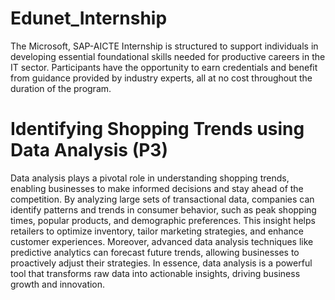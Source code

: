 # Edunet_Internship
The Microsoft, SAP-AICTE Internship is structured to support individuals in developing essential foundational skills needed for productive careers in the IT sector. Participants have the opportunity to earn credentials and benefit from guidance provided by industry experts, all at no cost throughout the duration of the program.
# Identifying Shopping Trends using Data Analysis (P3)
Data analysis plays a pivotal role in understanding shopping trends, enabling businesses to make informed decisions and stay ahead of the competition. By analyzing large sets of transactional data, companies can identify patterns and trends in consumer behavior, such as peak shopping times, popular products, and demographic preferences. This insight helps retailers to optimize inventory, tailor marketing strategies, and enhance customer experiences. Moreover, advanced data analysis techniques like predictive analytics can forecast future trends, allowing businesses to proactively adjust their strategies. In essence, data analysis is a powerful tool that transforms raw data into actionable insights, driving business growth and innovation.
